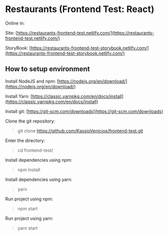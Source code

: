 # Restaurants (Frontend Test: React)

Online in:

Site: [https://restaurants-frontend-test.netlify.com/](https://restaurants-frontend-test.netlify.com/)

StoryBook: [https://restaurants-frontend-test-storybook.netlify.com/](https://restaurants-frontend-test-storybook.netlify.com/)

## How to setup environment

Install NodeJS and npm: [https://nodejs.org/en/download/](https://nodejs.org/en/download/)

Install Yarn: [https://classic.yarnpkg.com/en/docs/install](https://classic.yarnpkg.com/en/docs/install)

Install git: [https://git-scm.com/downloads](https://git-scm.com/downloads)

Clone the git repository:

> git clone https://github.com/KassioVenicios/frontend-test.git

Enter the directory:

> cd frontend-test/

Install dependencies using npm:

> npm install

Install dependencies using yarn:

> yarn

Run project using npm:

> npm start

Run project using yarn:

> yarn start
